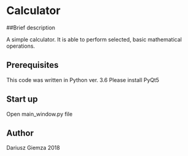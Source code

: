 # Calculator

##Brief description 

A simple calculator. It is able to perform selected, basic mathematical operations.

## Prerequisites

This code was written in Python ver. 3.6
Please install PyQt5

## Start up

Open main_window.py file

## Author

Dariusz Giemza 2018